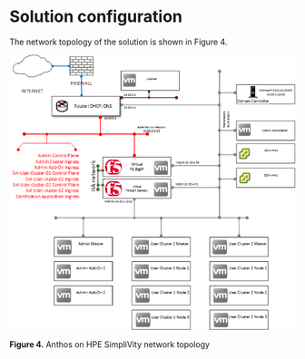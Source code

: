 # Solution configuration

The network topology of the solution is shown in Figure 4.

!["Anthos on HPE SimpliVity network topology"][network-topology-png]

**Figure 4.** Anthos on HPE SimpliVity network topology

[network-topology-png]:<../images/network-topology.png>
